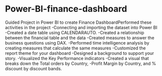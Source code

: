 # Power-BI-finance-dashboard
Guided Project in Power BI to create Finance DashboardPerformed these activities in the project
-Connecting and importing the dataset into Power BI
-Created a date table using CALENDARAUTO.
-Created a relationship between the financial table and the data
-Created measures to answer the business questions using DAX.
-Performed time intelligence analysis by creating measures that calculate the same measures
-Customized the report theme for your dashboard
-Designed a background to support your story.
-Visualized the Key Performance indicators
-Created a visual that breaks down the Total orders by Country, -Profit Margin by Country, and % discount by discount bands.

